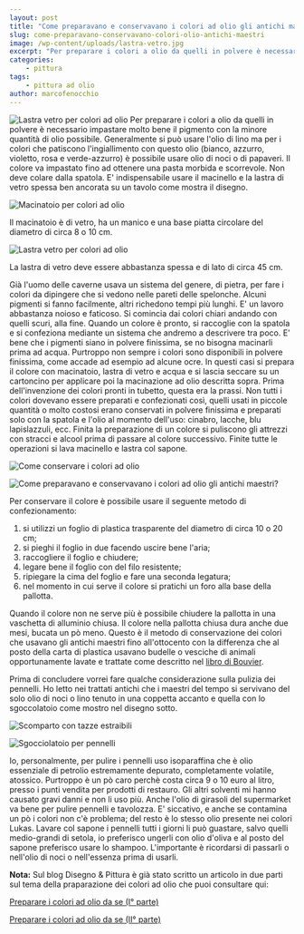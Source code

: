 ```yaml
---
layout: post
title: "Come preparavano e conservavano i colori ad olio gli antichi maestri?"
slug: come-preparavano-conservavano-colori-olio-antichi-maestri
image: /wp-content/uploads/lastra-vetro.jpg
excerpt: "Per preparare i colori a olio da quelli in polvere è necessario impastare molto bene il pigmento con la minore quantità di olio possibile. Generalmente si"
categories:
    - pittura
tags:
    - pittura ad olio
author: marcofenocchio
---
```


![Lastra vetro per colori ad olio](https://www.disegnoepittura.it/wp-content/uploads/lastra-vetro.jpg "Lastra vetro per colori ad olio") Per preparare i colori a olio da quelli in polvere è necessario impastare molto bene il pigmento con la minore quantità di olio possibile. Generalmente si può usare l'olio di lino ma per i colori che patiscono l'ingiallimento con questo olio (bianco, azzurro, violetto, rosa e verde-azzurro) è possibile usare olio di noci o di papaveri. Il colore va impastato fino ad ottenere una pasta morbida e scorrevole. Non deve colare dalla spatola. E' indispensabile usare il macinello e la lastra di vetro spessa ben ancorata su un tavolo come mostra il disegno.

![Macinatoio per colori ad olio](https://www.disegnoepittura.it/wp-content/uploads/macinatoio-colori.jpg "Macinatoio per colori ad olio")

Il macinatoio è di vetro, ha un manico e una base piatta circolare del diametro di circa 8 o 10 cm.

![Lastra vetro per colori ad olio](https://www.disegnoepittura.it/wp-content/uploads/lastra-vetro.jpg "Lastra vetro per colori ad olio")

La lastra di vetro deve essere abbastanza spessa e di lato di circa 45 cm.

Già l'uomo delle caverne usava un sistema del genere, di pietra, per fare i colori da dipingere che si vedono nelle pareti delle spelonche. Alcuni pigmenti si fanno facilmente, altri richedono tempi più lunghi. E' un lavoro abbastanza noioso e faticoso. Si comincia dai colori chiari andando con quelli scuri, alla fine. Quando un colore è pronto, si raccoglie con la spatola e si confeziona mediante un sistema che andremo a descrivere tra poco. E' bene che i pigmenti siano in polvere finissima, se no bisogna macinarli prima ad acqua. Purtroppo non sempre i colori sono disponibili in polvere finissima, come accade ad esempio ad alcune ocre. In questi casi si prepara il colore con macinatoio, lastra di vetro e acqua e si lascia seccare su un cartoncino per applicare poi la macinazione ad olio descritta sopra. Prima dell'invenzione dei colori pronti in tubetto, questa era la prassi. Non tutti i colori dovevano essere preparati e confezionati così, quelli usati in piccole quantità o molto costosi erano conservati in polvere finissima e preparati solo con la spatola e l'olio al momento dell'uso: cinabro, lacche, blu lapislazzuli, ecc. Finita la preparazione di un colore si puliscono gli attrezzi con stracci e alcool prima di passare al colore successivo. Finite tutte le operazioni si lava macinello e lastra col sapone.

![Come conservare i colori ad olio](https://www.disegnoepittura.it/wp-content/uploads/come-conservare-colori-olio-1.jpg "Come conservare i colori ad olio")

![Come preparavano e conservavano i colori ad olio gli antichi maestri?](https://www.disegnoepittura.it/wp-content/uploads/come-conservare-colori-olio-2.jpg "Come preparavano e conservavano i colori ad olio gli antichi maestri?")

Per conservare il colore è possibile usare il seguente metodo di confezionamento:

1. si utilizzi un foglio di plastica trasparente del diametro di circa 10 o 20 cm;
2. si pieghi il foglio in due facendo uscire bene l'aria;
3. raccogliere il foglio e chiudere;
4. legare bene il foglio con del filo resistente;
5. ripiegare la cima del foglio e fare una seconda legatura;
6. nel momento in cui serve il colore si pratichi un foro alla base della pallotta.

Quando il colore non ne serve più è possibile chiudere la pallotta in una vaschetta di alluminio chiusa. Il colore nella pallotta chiusa dura anche due mesi, bucata un pò meno. Questo è il metodo di conservazione dei colori che usavano gli antichi maestri fino all'ottocento con la differenza che al posto della carta di plastica usavano budelle o vesciche di animali opportunamente lavate e trattate come descritto nel [libro di Bouvier](http://books.google.com/books?id=KmMsAAAAYAAJ&printsec=frontcover&hl=it&source=gbs_ge_summary_r&cad=0#v=onepage&q&f=false).

Prima di concludere vorrei fare qualche considerazione sulla pulizia dei pennelli. Ho letto nei trattati antichi che i maestri del tempo si servivano del solo olio di noci o lino tenuto in una coppetta accanto e quella con lo sgoccolatoio come mostro nel disegno sotto.

![Scomparto con tazze estraibili](https://www.disegnoepittura.it/wp-content/uploads/scomparto-tazze-estraibili.jpg "Scomparto con tazze estraibili")

![Sgocciolatoio per pennelli](https://www.disegnoepittura.it/wp-content/uploads/sgocciolatoio-pennelli.jpg "Sgocciolatoio per pennelli")

Io, personalmente, per pulire i pennelli uso isoparaffina che è olio essenziale di petrolio estremamente depurato, completamente volatile, atossico. Purtroppo è un pò caro perchè costa circa 9 o 10 euro al litro, presso i punti vendita per prodotti di restauro. Gli altri solventi mi hanno causato gravi danni e non li uso più. Anche l'olio di girasoli del supermarket va bene per pulire pennelli e tavolozza. E' siccativo, e anche se contamina un pò i colori non c'è problema; del resto è lo stesso olio presente nei colori Lukas. Lavare col sapone i pennelli tutti i giorni li può guastare, salvo quelli medio-grandi di setola, io preferisco ungerli con olio d'oliva e al posto del sapone preferisco usare lo shampoo. L'importante è ricordarsi di passarli o nell'olio di noci o nell'essenza prima di usarli.

**Nota:** Sul blog Disegno & Pittura è già stato scritto un articolo in due parti sul tema della praparazione dei colori ad olio che puoi consultare qui:

[Preparare i colori ad olio da se (I° parte)](https://www.disegnoepittura.it/preparare-colori-olio/)

[Preparare i colori ad olio da se (II° parte)](https://www.disegnoepittura.it/preparare-colori-olio-2/)

